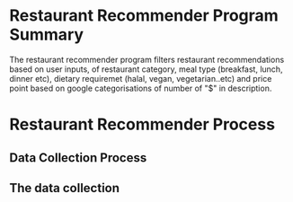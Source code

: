
<h1>
  Restaurant Recommender Program Summary
</h1>
<p>
The restaurant recommender program filters restaurant recommendations based on user inputs, of restaurant category, meal type (breakfast, lunch, dinner etc), dietary requiremet (halal, vegan, vegetarian..etc) and price point based on google categorisations of number of "$" in description.
<p>
<h1>
Restaurant Recommender Process
</h1>
<h2>
Data Collection Process
<h2/>
<p>
The data collection 

